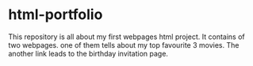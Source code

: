 # html-portfolio
This repository is all about my first webpages html project. It contains of two webpages. one of them tells about my top favourite 3 movies. The another link leads to the birthday invitation page.
